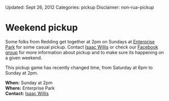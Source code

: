Updated: Sept 26, 2012
Categories: pickup
Disclaimer: non-rua-pickup

# Weekend pickup

Some folks from Redding get together at 2pm on Sundays at [Enterprise Park](/places/enterprise) for some casual pickup.
Contact <a href="https://www.facebook.com/leftyw" target="_blank">Isaac Willis</a> or check our <a href="https://www.facebook.com/groups/ReddingUltimateAssociation/" target="_blank">Facebook group</a> for more information about pickup and to make sure its happening on a given weekend.

<div class="alert alert-info">
  <i class="icon-warning-sign"> </i>
  This pickup game has recently changed time, from Saturday at 6pm to Sunday at 2pm.
</div>

<!-- ~~fold~~ -->

**When:** Sunday at 2pm  
**Where:** Enterprise Park  
**Contact:** <a href="https://www.facebook.com/leftyw" target="_blank">Isaac Willis</a>  
